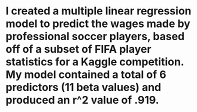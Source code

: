 # I created a multiple linear regression model to predict the wages made by professional soccer players, based off of a subset of FIFA player statistics for a Kaggle competition. My model contained a total of 6 predictors (11 beta values) and produced an r^2 value of .919.
